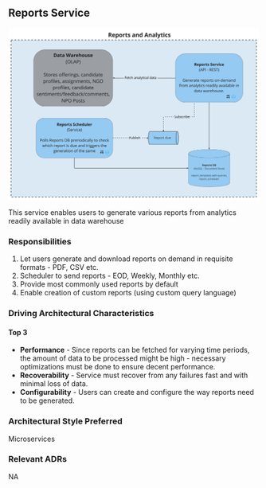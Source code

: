 ## Reports Service
![Image](../diagrams/quanta/reports-quanta.jpg)

This service enables users to generate various reports from analytics readily available in data warehouse

### Responsibilities
1. Let users generate and download reports on demand in requisite formats - PDF, CSV etc.
2. Scheduler to send reports - EOD, Weekly, Monthly etc.
3. Provide most commonly used reports by default
4. Enable creation of custom reports (using custom query language)

### Driving Architectural Characteristics

#### Top 3
* **Performance** - Since reports can be fetched for varying time periods, the amount of data to be processed might be high - necessary optimizations must be done to ensure decent performance.
* **Recoverability** - Service must recover from any failures fast and with minimal loss of data.
* **Configurability** - Users can create and configure the way reports need to be generated.

### Architectural Style Preferred
Microservices

### Relevant ADRs
NA

